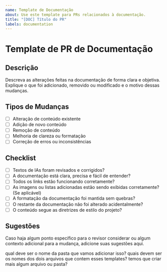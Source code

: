 ```yaml
---
name: Template de Documentação
about: Use este template para PRs relacionados à documentação.
title: "[DOC] Título do PR"
labels: documentation
---
```


# Template de PR de Documentação

## Descrição
Descreva as alterações feitas na documentação de forma clara e objetiva. Explique o que foi adicionado, removido ou modificado e o motivo dessas mudanças.

## Tipos de Mudanças
- [ ] Alteração de conteúdo existente
- [ ] Adição de novo conteúdo
- [ ] Remoção de conteúdo
- [ ] Melhoria de clareza ou formatação
- [ ] Correção de erros ou inconsistências

## Checklist
- [ ] Textos de IAs foram revisados e corrigidos?  
- [ ] A documentação está clara, precisa e fácil de entender?  
- [ ] Todos os links estão funcionando corretamente?  
- [ ] As imagens ou listas adicionadas estão sendo exibidas corretamente? (Se aplicável)  
- [ ] A formatação da documentação foi mantida sem quebras?  
- [ ] O restante da documentação não foi alterado acidentalmente?  
- [ ] O conteúdo segue as diretrizes de estilo do projeto?

## Sugestões
Caso haja algum ponto específico para o revisor considerar ou algum contexto adicional para a mudança, adicione suas sugestões aqui.

qual deve ser o nome da pasta que vamos adicionar isso? quais devem ser os nomes dos dois arquivos que contem esses templates? temos que criar mais algum arquivo ou pasta?
